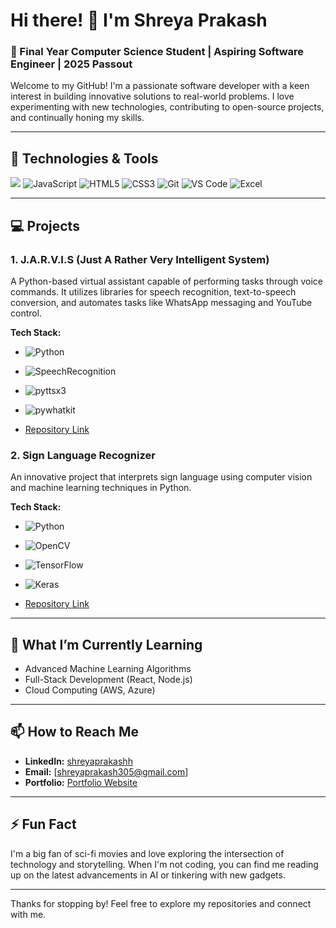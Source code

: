 # Hi there! 👋 I'm Shreya Prakash

### 🚀 Final Year Computer Science Student | Aspiring Software Engineer | 2025 Passout

Welcome to my GitHub! I'm a passionate software developer with a keen interest in building innovative solutions to real-world problems. I love experimenting with new technologies, contributing to open-source projects, and continually honing my skills.

---

## 🔧 Technologies & Tools

![](https://img.shields.io/badge/-Python-3776AB?style=flat-square&logo=python&logoColor=white)
![JavaScript](https://img.shields.io/badge/-JavaScript-F7DF1E?style=flat-square&logo=javascript&logoColor=white)
![HTML5](https://img.shields.io/badge/-HTML5-E34F26?style=flat-square&logo=html5&logoColor=white)
![CSS3](https://img.shields.io/badge/-CSS3-1572B6?style=flat-square&logo=css3&logoColor=white)
![Git](https://img.shields.io/badge/-Git-F05032?style=flat-square&logo=git&logoColor=white)
![VS Code](https://img.shields.io/badge/-VS%20Code-007ACC?style=flat-square&logo=visual-studio-code&logoColor=white)
![Excel](https://img.shields.io/badge/-Excel-217346?style=flat-square&logo=microsoft-excel&logoColor=white)

---

## 💻 Projects

### 1. J.A.R.V.I.S (Just A Rather Very Intelligent System)
A Python-based virtual assistant capable of performing tasks through voice commands. It utilizes libraries for speech recognition, text-to-speech conversion, and automates tasks like WhatsApp messaging and YouTube control.

**Tech Stack:**
- ![Python](https://img.shields.io/badge/-Python-3776AB?style=flat-square&logo=python&logoColor=white)
- ![SpeechRecognition](https://img.shields.io/badge/-SpeechRecognition-3776AB?style=flat-square&logo=python&logoColor=white)
- ![pyttsx3](https://img.shields.io/badge/-pyttsx3-3776AB?style=flat-square&logo=python&logoColor=white)
- ![pywhatkit](https://img.shields.io/badge/-pywhatkit-3776AB?style=flat-square&logo=python&logoColor=white)

- [Repository Link](https://github.com/shreyaprakashh/JARVIS)

### 2. Sign Language Recognizer
An innovative project that interprets sign language using computer vision and machine learning techniques in Python.

**Tech Stack:**
- ![Python](https://img.shields.io/badge/-Python-3776AB?style=flat-square&logo=python&logoColor=white)
- ![OpenCV](https://img.shields.io/badge/-OpenCV-5C3EE8?style=flat-square&logo=opencv&logoColor=white)
- ![TensorFlow](https://img.shields.io/badge/-TensorFlow-FF6F00?style=flat-square&logo=tensorflow&logoColor=white)
- ![Keras](https://img.shields.io/badge/-Keras-D00000?style=flat-square&logo=keras&logoColor=white)

- [Repository Link](https://github.com/shreyaprakashh/Sign-Language-Recognizer)

---

## 🌱 What I’m Currently Learning

- Advanced Machine Learning Algorithms
- Full-Stack Development (React, Node.js)
- Cloud Computing (AWS, Azure)

---

## 📫 How to Reach Me

- **LinkedIn:** [shreyaprakashh](https://www.linkedin.com/in/shreyaprakashh/)
- **Email:** [shreyaprakash305@gmail.com]
- **Portfolio:** [Portfolio Website](#)

---

## ⚡ Fun Fact

I'm a big fan of sci-fi movies and love exploring the intersection of technology and storytelling. When I'm not coding, you can find me reading up on the latest advancements in AI or tinkering with new gadgets.

---

Thanks for stopping by! Feel free to explore my repositories and connect with me.
